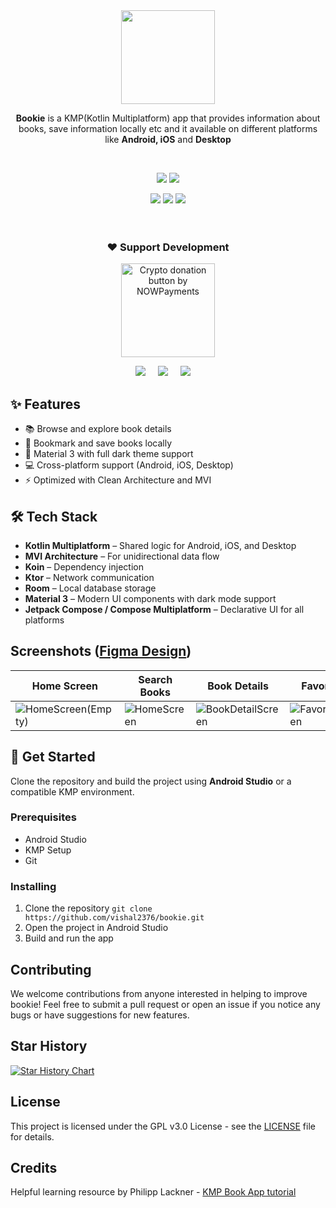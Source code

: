 
<div align="center">

<img src="https://github.com/user-attachments/assets/15cbfcd0-78ed-40e3-b892-f7562508004f" width="150px" />

**Bookie** is a KMP(Kotlin Multiplatform) app that provides information about books, save information locally etc and it available on different platforms like **Android, iOS** and **Desktop**

<br/>


<a href="https://twitter.com/vishal2376"><img src="https://img.shields.io/badge/twitter-%231DA1F2.svg?&style=for-the-badge&logo=twitter&logoColor=white" /></a>
<a href="https://discord.gg/t4VhMAjV7a"><img src="https://img.shields.io/badge/Join Discord-blue?style=for-the-badge&color=7289da&logo=discord&logoColor=white" /></a>


<img src="https://img.shields.io/github/stars/vishal2376/bookie?style=for-the-badge&logo=powerpages&color=cba6f7&logoColor=D9E0EE&labelColor=302D41"/>
<img src="https://img.shields.io/github/last-commit/vishal2376/bookie?style=for-the-badge&logo=github&color=a6da95&logoColor=D9E0EE&labelColor=302D41"/>
<img src="https://img.shields.io/github/repo-size/vishal2376/bookie?style=for-the-badge&logo=dropbox&color=7dc4e4&logoColor=D9E0EE&labelColor=302D41"/>

<br/>
<br/>

</div>

</div>
<br>
<h3 align="center">❤️ Support Development</h3>
<p align="center">
    <a href="https://nowpayments.io/donation?api_key=J8D6KV4-FJ7M181-QKRCGV3-6MMDNZT&source=lk_donation&medium=referral" target="_blank">
     <img src="https://nowpayments.io/images/embeds/donation-button-black.svg" width="150px" alt="Crypto donation button by NOWPayments">
    </a>
</p>

<p align="center">
  <a href="https://ko-fi.com/vishal2376"><img src="https://img.shields.io/badge/Ko--fi-F16061?style=for-the-badge&logo=ko-fi&logoColor=white" /></a>&nbsp;&nbsp;&nbsp;&nbsp;
  <a href="https://buymeacoffee.com/vishal2376"><img src="https://img.shields.io/badge/Buy%20Me%20a%20Coffee-ffdd00?style=for-the-badge&logo=buy-me-a-coffee&logoColor=black" /></a>&nbsp;&nbsp;&nbsp;&nbsp;
  <a href="https://paypal.me/vishal2376"><img src="https://img.shields.io/badge/PayPal-00457C?style=for-the-badge&logo=paypal&logoColor=white" /></a>&nbsp;&nbsp;&nbsp;&nbsp;
    
</p>

## ✨ Features  

- 📚 Browse and explore book details  
- 🔖 Bookmark and save books locally  
- 🌙 Material 3 with full dark theme support
- 💻 Cross-platform support (Android, iOS, Desktop)  
- ⚡ Optimized with Clean Architecture and MVI  

## 🛠 Tech Stack  

- **Kotlin Multiplatform** – Shared logic for Android, iOS, and Desktop  
- **MVI Architecture** – For unidirectional data flow  
- **Koin** – Dependency injection  
- **Ktor** – Network communication  
- **Room** – Local database storage
- **Material 3** – Modern UI components with dark mode support  
- **Jetpack Compose / Compose Multiplatform** – Declarative UI for all platforms  

## Screenshots ([Figma Design](https://www.figma.com/design/sHw6CYPLW6Ia6QytlVoupK/Bookie-App-UI?node-id=0-1&t=jHE0xACim7vwSxlF-1))


| Home Screen | Search Books | Book Details | Favorite Books |  
|------------|-------------|-----------|-----------|  
| ![HomeScreen(Empty)](https://github.com/user-attachments/assets/d977c665-58c0-484e-aff3-43d262700cad) | ![HomeScreen](https://github.com/user-attachments/assets/ea0ed06b-c6d7-4e04-9a7f-2f4d41a940c8) | ![BookDetailScreen](https://github.com/user-attachments/assets/f09bb708-703c-4d97-a5cf-c64cc62ac853)| ![FavoriteBookScreen](https://github.com/user-attachments/assets/91669959-7fe8-4add-a832-8eb05a92b38c) |


## 🚀 Get Started  

Clone the repository and build the project using **Android Studio** or a compatible KMP environment.  

### Prerequisites

- Android Studio
- KMP Setup
- Git

### Installing

1. Clone the repository
``` git clone https://github.com/vishal2376/bookie.git ```
2. Open the project in Android Studio
3. Build and run the app

## Contributing

We welcome contributions from anyone interested in helping to improve bookie! Feel free to submit a pull request or open an issue if you notice any bugs or have suggestions for new features.


## Star History

<a href="https://star-history.com/#vishal2376/bookie&Timeline">
 <picture>
   <source media="(prefers-color-scheme: dark)" srcset="https://api.star-history.com/svg?repos=vishal2376/bookie&type=Timeline&theme=dark" />
   <source media="(prefers-color-scheme: light)" srcset="https://api.star-history.com/svg?repos=vishal2376/bookie&type=Timeline" />
   <img alt="Star History Chart" src="https://api.star-history.com/svg?repos=vishal2376/bookie&type=Timeline" />
 </picture>
</a>

## License

This project is licensed under the GPL v3.0 License - see the [LICENSE](LICENSE) file for details.

## Credits

Helpful learning resource by Philipp Lackner  - [KMP Book App tutorial](https://www.youtube.com/watch?v=WT9-4DXUqsM&t=2141s) 

